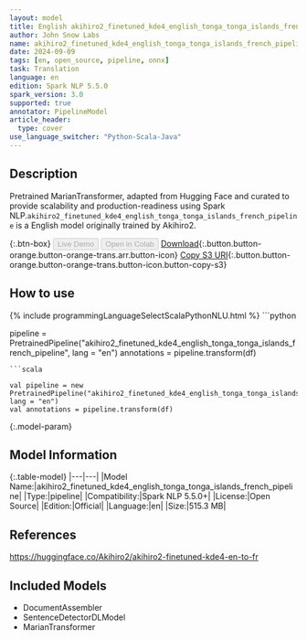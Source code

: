 ```yaml
---
layout: model
title: English akihiro2_finetuned_kde4_english_tonga_tonga_islands_french_pipeline pipeline MarianTransformer from Akihiro2
author: John Snow Labs
name: akihiro2_finetuned_kde4_english_tonga_tonga_islands_french_pipeline
date: 2024-09-09
tags: [en, open_source, pipeline, onnx]
task: Translation
language: en
edition: Spark NLP 5.5.0
spark_version: 3.0
supported: true
annotator: PipelineModel
article_header:
  type: cover
use_language_switcher: "Python-Scala-Java"
---
```


## Description

Pretrained MarianTransformer, adapted from Hugging Face and curated to provide scalability and production-readiness using Spark NLP.`akihiro2_finetuned_kde4_english_tonga_tonga_islands_french_pipeline` is a English model originally trained by Akihiro2.

{:.btn-box}
<button class="button button-orange" disabled>Live Demo</button>
<button class="button button-orange" disabled>Open in Colab</button>
[Download](https://s3.amazonaws.com/auxdata.johnsnowlabs.com/public/models/akihiro2_finetuned_kde4_english_tonga_tonga_islands_french_pipeline_en_5.5.0_3.0_1725865278737.zip){:.button.button-orange.button-orange-trans.arr.button-icon}
[Copy S3 URI](s3://auxdata.johnsnowlabs.com/public/models/akihiro2_finetuned_kde4_english_tonga_tonga_islands_french_pipeline_en_5.5.0_3.0_1725865278737.zip){:.button.button-orange.button-orange-trans.button-icon.button-copy-s3}

## How to use



<div class="tabs-box" markdown="1">
{% include programmingLanguageSelectScalaPythonNLU.html %}
```python

pipeline = PretrainedPipeline("akihiro2_finetuned_kde4_english_tonga_tonga_islands_french_pipeline", lang = "en")
annotations =  pipeline.transform(df)   

```
```scala

val pipeline = new PretrainedPipeline("akihiro2_finetuned_kde4_english_tonga_tonga_islands_french_pipeline", lang = "en")
val annotations = pipeline.transform(df)

```
</div>

{:.model-param}
## Model Information

{:.table-model}
|---|---|
|Model Name:|akihiro2_finetuned_kde4_english_tonga_tonga_islands_french_pipeline|
|Type:|pipeline|
|Compatibility:|Spark NLP 5.5.0+|
|License:|Open Source|
|Edition:|Official|
|Language:|en|
|Size:|515.3 MB|

## References

https://huggingface.co/Akihiro2/akihiro2-finetuned-kde4-en-to-fr

## Included Models

- DocumentAssembler
- SentenceDetectorDLModel
- MarianTransformer